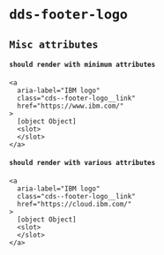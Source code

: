 # `dds-footer-logo`

## `Misc attributes`

####   `should render with minimum attributes`

```
<a
  aria-label="IBM logo"
  class="cds--footer-logo__link"
  href="https://www.ibm.com/"
>
  [object Object]
  <slot>
  </slot>
</a>

```

####   `should render with various attributes`

```
<a
  aria-label="IBM logo"
  class="cds--footer-logo__link"
  href="https://cloud.ibm.com/"
>
  [object Object]
  <slot>
  </slot>
</a>

```

